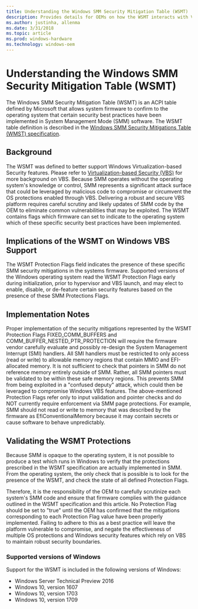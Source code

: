 ```yaml
---
title: Understanding the Windows SMM Security Mitigation Table (WSMT) 
description: Provides details for OEMs on how the WSMT interacts with VBS
ms.author: justinha, allenma
ms.date: 3/31/2018
ms.topic: article
ms.prod: windows-hardware
ms.technology: windows-oem
---
```

# Understanding the Windows SMM Security Mitigation Table (WSMT)

The Windows SMM Security Mitigation Table (WSMT) is an ACPI table defined by Microsoft that allows system firmware to confirm to the operating system that certain security best practices have been implemented in System Management Mode (SMM) software. The WSMT table definition is described in the [Windows SMM Security Mitigations Table (WMST) specification](https://docs.microsoft.com/en-us/windows-hardware/drivers/bringup/acpi-system-description-tables).

## Background

The WSMT was defined to better support Windows Virtualization-based Security features. Please refer to [Virtualization-based Security (VBS)](OEM-VBS.md) for more background on VBS. Because SMM operates without the operating system's knowledge or control, SMM represents a significant attack surface that could be leveraged by malicious code to compromise or circumvent the OS protections enabled through VBS. Delivering a robust and secure VBS platform requires careful scrutiny and likely updates of SMM code by the OEM to eliminate common vulnerabilities that may be exploited. The WSMT contains flags which firmware can set to indicate to the operating system which of these specific security best practices have been implemented.

## Implications of the WSMT on Windows VBS Support

The WSMT Protection Flags field indicates the presence of these specific SMM security mitigations in the systems firmware. Supported versions of the Windows operating system read the WSMT Protection Flags early during initialization, prior to hypervisor and VBS launch, and may elect to enable, disable, or de-feature certain security features based on the presence of these SMM Protections Flags.

## Implementation Notes

Proper implementation of the security mitigations represented by the WSMT Protection Flags FIXED_COMM_BUFFERS and COMM_BUFFER_NESTED_PTR_PROTECTION will require the firmware vendor carefully evaluate and possibly re-design the System Management Interrupt (SMI) handlers. All SMI handlers must be restricted to only access (read or write) to allowable memory regions that contain MMIO and EFI-allocated memory. It is not sufficient to check that pointers in SMM do not reference memory entirely outside of SMM. Rather, all SMM pointers must be validated to be within these safe memory regions. This prevents SMM from being exploited in a "confused deputy" attack, which could then be leveraged to  compromise Windows VBS features. The above-mentioned Protection Flags refer only to input validation and pointer checks and do NOT currently require enforcement via SMM page protections. For example, SMM should not read or write to memory that was described by the firmware as EfiConventionalMemory because it may contain secrets or cause software to behave unpredictably.

## Validating the WSMT Protections

Because SMM is opaque to the operating system, it is not possible to produce a test which runs in Windows to verify that the protections prescribed in the WSMT specification are actually implemented in SMM. From the operating system, the only check that is possible is to look for the presence of the WSMT, and check the state of all defined Protection Flags.

Therefore, it is the responsibility of the OEM to carefully scrutinize each system's SMM code and ensure that firmware complies with the guidance outlined in the WSMT specification and this article. No Protection Flag should be set to "true" until the OEM has confirmed that the mitigations corresponding to each Protection Flag value have been properly implemented. Failing to adhere to this as a best practice will leave the platform vulnerable to compromise, and negate the effectiveness of multiple OS protections and Windows security features which rely on VBS to maintain robust security boundaries.

### Supported versions of Windows

Support for the WSMT is included in the following versions of Windows:

* Windows Server Technical Preview 2016
* Windows 10, version 1607
* Windows 10, version 1703
* Windows 10, version 1709